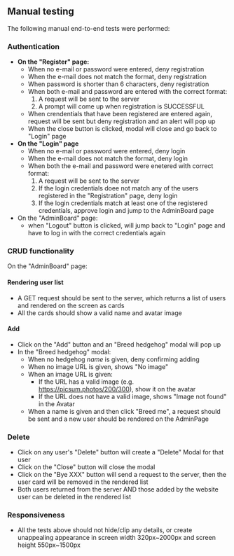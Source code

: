 ## Manual testing

The following manual end-to-end tests were performed:

### Authentication

- **On the "Register" page:**
  - When no e-mail or password were entered, deny registration
  - When the e-mail does not match the format, deny registration
  - When password is shorter than 6 characters, deny registration
  - When both e-mail and password are entered with the correct format:
    1. A request will be sent to the server
    2. A prompt will come up when registration is SUCCESSFUL
  - When crendentials that have been registered are entered again, request will be sent but deny registration and an alert will pop up
  - When the close button is clicked, modal will close and go back to "Login" page
- **On the "Login" page**
  - When no e-mail or password were entered, deny login
  - When the e-mail does not match the format, deny login
  - When both the e-mail and password were enetered with correct format:
    1. A request will be sent to the server
    2. If the login credentials doee not match any of the users registered in the "Registration" page, deny login
    3. If the login credentials match at least one of the registered credentials, approve login and jump to the AdminBoard page
- On the "AdminBoard" page:
  - when "Logout" button is clicked, will jump back to "Login" page and have to log in with the correct credentials again

### CRUD functionality

On the "AdminBoard" page:

#### Rendering user list

- A GET request should be sent to the server, which returns a list of users and rendered on the screen as cards
- All the cards should show a valid name and avatar image

#### Add

- Click on the "Add" button and an "Breed hedgehog" modal will pop up
- In the "Breed hedgehog" modal:
  - When no hedgehog _name_ is given, deny confirming adding
  - When no image URL is given, shows "No image"
  - When an image URL is given:
    - If the URL has a valid image (e.g. https://picsum.photos/200/300), show it on the avatar
    - If the URL does not have a valid image, shows "Image not found" in the Avatar
  - When a name is given and then click "Breed me", a request should be sent and a new user should be rendered on the AdminPage

### Delete

- Click on any user's "Delete" button will create a "Delete" Modal for that user
- Click on the "Close" button will close the modal
- Click on the "Bye XXX" button will send a request to the server, then the user card will be removed in the rendered list
- Both users returned from the server AND those added by the website user can be deleted in the rendered list

### Responsiveness

- All the tests above should not hide/clip any details, or create unappealing appearance in screen width 320px~2000px and screen height 550px~1500px
